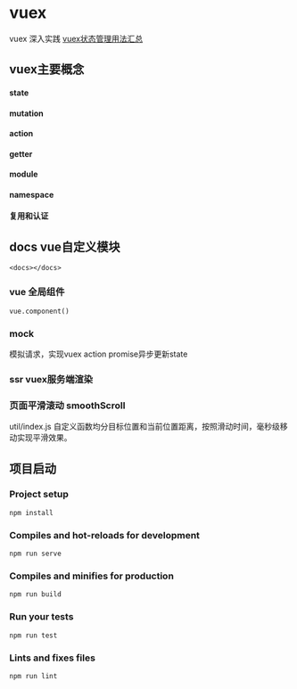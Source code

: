 # vuex
vuex 深入实践
[vuex状态管理用法汇总](https://www.cnblogs.com/the-last/p/11391731.html) <br >

## vuex主要概念
#### state
#### mutation
#### action
#### getter
#### module
#### namespace
#### 复用和认证

## docs vue自定义模块
```
<docs></docs>
```

### vue 全局组件
```
vue.component()
```

### mock 
模拟请求，实现vuex action promise异步更新state

### ssr vuex服务端渲染

### 页面平滑滚动 smoothScroll
util/index.js
自定义函数均分目标位置和当前位置距离，按照滑动时间，毫秒级移动实现平滑效果。




## 项目启动
### Project setup
```
npm install
```

### Compiles and hot-reloads for development
```
npm run serve
```

### Compiles and minifies for production
```
npm run build
```

### Run your tests
```
npm run test
```

### Lints and fixes files
```
npm run lint
```
